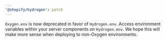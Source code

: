 ```yaml
---
'@shopify/hydrogen': patch
---
```


`Oxygen.env` is now deprecated in favor of `Hydrogen.env`. Access environment variables within your server components on `Hydrogen.env`. We hope this will make more sense when deploying to non-Oxygen environments.
